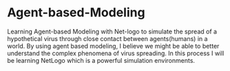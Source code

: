 # Agent-based-Modeling
Learning Agent-based Modeling with Net-logo to simulate the spread of a hypothetical virus through close contact between agents(humans) in a world. By using agent based modeling, I believe we might be able to better understand the complex phenomena of virus spreading. In this process I will be learning NetLogo which is a powerful simulation environments. 
